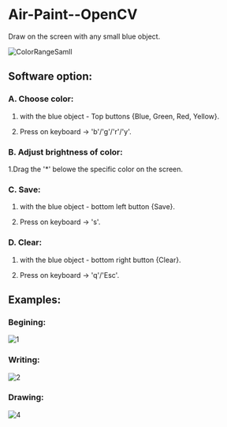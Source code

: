# Air-Paint--OpenCV
Draw on the screen with any small blue object. 

![ColorRangeSamll](https://user-images.githubusercontent.com/69638284/104095229-6489e080-529e-11eb-84c5-b24c8072f584.jpg)


## Software option:
### A. Choose color: 

1. with the blue object -  Top buttons {Blue, Green, Red, Yellow}.

2. Press on keyboard ->  'b'/'g'/'r'/'y'.

 
### B. Adjust brightness of color:

1.Drag the '*' belowe the specific color on the screen.


### C. Save:

1. with the blue object -  bottom left button {Save}.

2. Press on keyboard ->  's'.


### D. Clear:

1. with the blue object -  bottom right button {Clear}.

2. Press on keyboard ->  'q'/'Esc'.

## Examples:

### Begining: 
![1](https://user-images.githubusercontent.com/69638284/104095289-ba5e8880-529e-11eb-942b-747a4e98c544.jpg)

### Writing: 
![2](https://user-images.githubusercontent.com/69638284/104095293-bc284c00-529e-11eb-8b38-cb41e812f064.jpg)

### Drawing: 
![4](https://user-images.githubusercontent.com/69638284/104095290-bb8fb580-529e-11eb-80f9-824093a77568.jpg)
